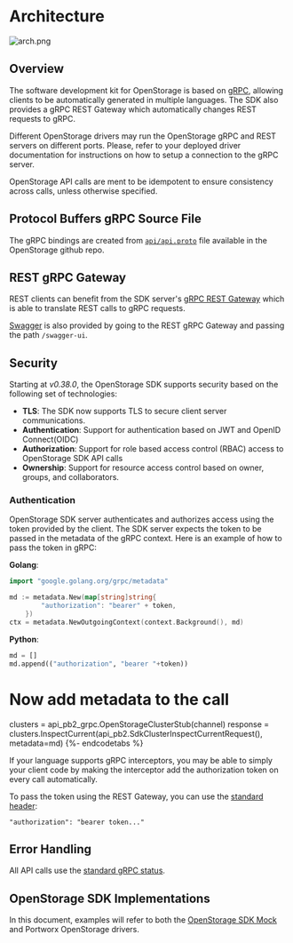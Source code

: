 # Architecture

![arch.png](images/arch.png)

## Overview
The software development kit for OpenStorage is based on [gRPC](https://grpc.io/),
allowing clients to be automatically generated in multiple languages. The SDK
also provides a gRPC REST Gateway which automatically changes REST requests
to gRPC.

Different OpenStorage drivers may run the OpenStorage gRPC and REST servers on
different ports. Please, refer to your deployed driver documentation for
instructions on how to setup a connection to the gRPC server.

OpenStorage API calls are ment to be idempotent to ensure consistency across calls, unless
otherwise specified.

## Protocol Buffers gRPC Source File
The gRPC bindings are created from [`api/api.proto`](https://github.com/libopenstorage/openstorage/blob/master/api/api.proto) file
available in the OpenStorage github repo.

## REST gRPC Gateway
REST clients can benefit from the SDK server's [gRPC REST Gateway](https://github.com/grpc-ecosystem/grpc-gateway)
which is able to translate REST calls to gRPC requests.

[Swagger](https://swagger.io/) is also provided by going to the REST gRPC Gateway
and passing the path `/swagger-ui`.

## Security
Starting at _v0.38.0_, the OpenStorage SDK supports security based on the
following set of technologies:

* **TLS**: The SDK now supports TLS to secure client server communications.
* **Authentication**: Support for authentication based on JWT and OpenID Connect(OIDC)
* **Authorization**: Support for role based access control (RBAC) access to
  OpenStorage SDK API calls
* **Ownership**: Support for resource access control based on owner, groups,
  and collaborators.

### Authentication
OpenStorage SDK server authenticates and authorizes access using the token
provided by the client. The SDK server expects the token to be passed in
the metadata of the gRPC context. Here is an example of how to pass the token
in gRPC:

**Golang**:
```go
import "google.golang.org/grpc/metadata"

md := metadata.New(map[string]string{
        "authorization": "bearer" + token,
    })
ctx = metadata.NewOutgoingContext(context.Background(), md)
```

**Python**:
```python
md = []
md.append(("authorization", "bearer "+token))
```

# Now add metadata to the call
clusters = api_pb2_grpc.OpenStorageClusterStub(channel)
response = clusters.InspectCurrent(api_pb2.SdkClusterInspectCurrentRequest(), metadata=md)
{%- endcodetabs %}

If your language supports gRPC interceptors, you may be able to simply your
client code by making the interceptor add the authorization token on every
call automatically.

To pass the token using the REST Gateway, you can use the [standard header](https://tools.ietf.org/html/rfc6750):

```
"authorization": "bearer token..."
```

## Error Handling
All API calls use the [standard gRPC status](https://github.com/grpc/grpc/blob/master/src/proto/grpc/status/status.proto).

## OpenStorage SDK Implementations
In this document, examples will refer to both the [OpenStorage SDK Mock](tutorial.md)
and Portworx OpenStorage drivers.

